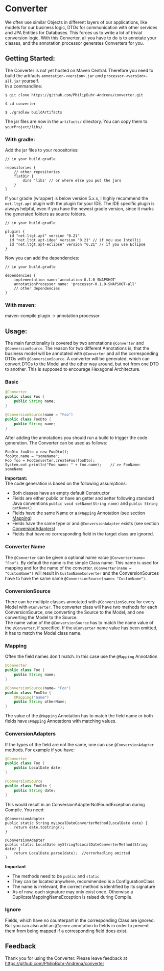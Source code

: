 # Converter

We often use similar Objects in different layers of our applications, 
like models for our business logic, DTOs for communication with other services and JPA Entities for Databases.
This forces us to write a lot of trivial conversion logic. With this Converter, all you have to do is to annotate your classes, 
and the annotation processor generates Converters for you.    

## Getting Started:

The Converter is not yet hosted on Maven Central. Therefore you need to build the artifacts `annotation-<version>.jar`
and `processor-<version>-all.jar` yourself.\
In a commandline: 
```
$ git clone https://github.com/PhilipBuhr-Andrena/converter.git

$ cd converter

$ ./gradlew buildArtifacts
```

The jar files are now in the `artifacts/` directory. You can copy them to `yourProject/libs/`. 

### With gradle:
Add the jar files to your repositories:
```
// in your build.gradle

repositories {
    // other repositories
    flatDir {
        dirs 'libs' // or where else you put the jars
    }
}
```
If your gradle (wrapper) is below version 5.x.x, I highly recommend the `net.ltgt.apt` plugin with the plugin for your IDE. 
The IDE specific plugin is always helpful, even if you have the newest gradle version, since it marks the generated folders as source folders.

```
// in your build.gradle

plugins {
  id "net.ltgt.apt" version "0.21"
  id "net.ltgt.apt-idea" version "0.21" // if you use Intellij
  id "net.ltgt.apt-eclipse" version "0.21" // if you use Eclipse
}
```
Now you can add the dependencies:
```
// in your build.gradle

dependencies {
    implementation name:'annotation-0.1.0-SNAPSHOT'
    annotationProcessor name: 'processor-0.1.0-SNAPSHOT-all'
    // other dependencies
}
```
### With maven:
maven-compile plugin -> annotation processor

## Usage:

The main functionality is covered by two annotations `@Converter` and `@ConversionSource`. The reason for two different Annotations is, 
that the business model will be annotated with `@Converter` and all the corresponding DTOs with `@ConversionSource`. 
A converter will be generated, which can convert DTOs to the Model and the other way around, but not from one DTO to another. 
This is supposed to encourage Hexagonal Architecture.   

### Basic
```java
@Converter
public class Foo {
    public String name;
}

@ConversionSource(name = "Foo")
public class FooDto {
    public String name;
}
```
After adding the annotations you should run a build to trigger the code generation.
The Converter can be used as follows:
```
FooDto fooDto = new FooDto();
fooDto.name = "someName";
Foo foo = FooConverter.createFoo(fooDto);
System.out.println("Foo name: " + foo.name);    // >> FooName: someName
```

__Important:__ \
The code generation is based on the following assumptions:
- Both classes have an empty default Constructor
- Fields are either public or have an getter and setter following standard Java conventions `public void setName(String name)` and `public String getName()`
- Fields have the same Name or a `@Mapping` Annotation (see section [Mapping](#mapping))
- Fields have the same type or and `@ConversionAdapter` exists (see section [ConversionAdapters](#conversionadapters))
- Fields that have no corresponding field in the target class are ignored.

### Converter Name

The `@Converter` can be given a optional name value `@Converter(name= "Foo")`. By default the name is the simple Class name. 
This name is used for mapping and for the name of the converter. `@Converter(name = "CustomName")` will result in `CustomNameConverter` and 
the ConversionSources have to have the same name `@ConversionSource(name= "CustomName")`.

### ConversionSource

There can be multiple classes annotated with `@ConversionSource` for every Model with `@Converter`. The converter class will have two 
methods for each ConversionSource, one converting the Source to the Model, and one converting the Model to the Source.\
The name value of the `@ConversionSource` has to match the name value of the `@Converter`, if specified. 
If the `@Converter` name value has been omitted, it has to match the Model class name.

### Mapping

Often the field names don't match. In this case use the `@Mapping` Annotation.
```java
@Converter
public class Foo {
    public String name;
}  

@ConversionSource(name= "Foo")
public class FooDto {
    @Mapping("name")
    public String otherName;
}
```

The value of the `@Mapping` Annotation has to match the field name or both fields have `@Mapping` Annotations with matching values.

### ConversionAdapters

If the types of the field are not the same, one can use `@ConversionAdapter` methods. For example if you have:
```java
@Converter
public class Foo {
    public LocalDate date;
} 

@ConversionSource
public class FooDto {
    public String date;
}
```
This would result in an ConversionAdapterNotFoundException during Compile. You need:
```
@ConversionAdapter
public static String myLocalDateConverterMethod(LocalDate date) {
    return date.toString();
}

@ConversionAdapter
public static LocalDate myStringToLocalDateConverterMethod(String date) {
    return LocalDate.parse(date);  //errorhadling omitted
}
```

__Important__
- The methods need to be `public` and `static`
- They can be located anywhere, recommended is a ConfigurationClass
- The name is irrelevant, the correct method is identified by its signature
- As of now, each signature may only exist once. Otherwise a DuplicateMappingNameException is raised during Compile.

### Ignore

Fields, which have no counterpart in the corresponding Class are ignored. But you can also add an `@Ignore` annotation to fields 
in order to prevent them from being mapped if a corresponding field does exist.

## Feedback

Thank you for using the Converter. Please leave feedback at https://github.com/PhilipBuhr-Andrena/converter